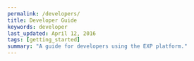 ```yaml
---
permalink: /developers/
title: Developer Guide
keywords: developer
last_updated: April 12, 2016
tags: [getting_started]
summary: "A guide for developers using the EXP platform."
---
```

